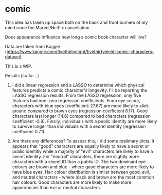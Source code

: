 # comic
This idea has taken up space both on the back and front burners of my mind since the Marvel/Netflix cancellation.

Does appearance influence how long a comic book character will live? 

Data are taken from Kaggle (https://www.kaggle.com/fivethirtyeight/fivethirtyeight-comic-characters-dataset)

This is a WIP. 

Results (so far...)

1. I did a linear regression and a LASSO to determine which physical features predicts a comic character's longevity. I'll be reporting the LASSO regression results. From the LASSO regression, only five features had non-zero regression coefficients. From eye colour, characters with blue eyes (coefficient: 27.67) are more likely to stick around compared to brown eyes (regression coefficient 6.17). Good characters last longer (14.6) compared to bad characters (regression coefficient -0.8). Finally, individuals with a public identity are more likely to survive longer than individuals with a secret identity (regression coefficient 0.71). 

2. Are there any differences? To assess this, I did some prelimary plots. It appears that "good" characters are equally likely to have a secret or public identitiy while a majority of "evil" characters are likely to have a secret identity. For "neutral" characters, there are slightly more characters with a secret ID than a public ID. The two dominant eye colours are brown and blue - where good characters are more likely to have blue eyes. Hair colour distribution is similar between good, evil, and neutral characters - where black and brown are the most common hair colours. Good characters are more likely to make more appearances than evil or neutral characters. 
